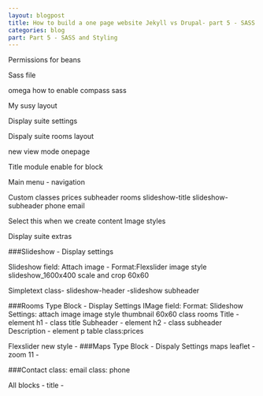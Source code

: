 ```yaml
---
layout: blogpost
title: How to build a one page website Jekyll vs Drupal- part 5 - SASS and Styling
categories: blog
part: Part 5 - SASS and Styling
---
```

Permissions for beans


Sass file

omega how to enable compass sass

My susy layout

Display suite settings

Dispaly suite rooms layout

new view mode onepage

Title module enable for block

Main menu - navigation

Custom classes
prices
subheader
rooms
slideshow-title
slideshow-subheader
phone
email

Select this when we create content
Image styles


Display suite extras 

###Slideshow - Display settings

Slideshow field: Attach image - Format:Flexslider
image style slideshow_1600x400 scale and crop 60x60


Simpletext
class- slideshow-header
 -slideshow subheader

###Rooms Type Block - Display Settings
IMage field: Format: Slideshow
Settings: attach image
image style thumbnail 60x60
class rooms
Title - element h1 - class title
Subheader - element h2 - class subheader
Description  - element p
table class:prices

Flexslider new style - 
###Maps Type Block  - Dispaly Settings
maps leaflet - zoom 11 - 


###Contact
class: email
class: phone


All blocks - title - <none>



